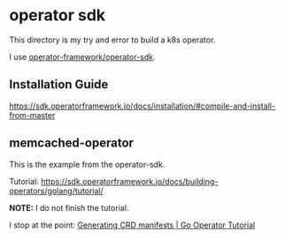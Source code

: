 # operator sdk

This directory is my try and error to build a k8s operator.

I use [operator-framework/operator-sdk](https://github.com/operator-framework/operator-sdk).

## Installation Guide

https://sdk.operatorframework.io/docs/installation/#compile-and-install-from-master

## memcached-operator

This is the example from the operator-sdk.

Tutorial: https://sdk.operatorframework.io/docs/building-operators/golang/tutorial/

**NOTE:** I do not finish the tutorial.

I stop at the point: [Generating CRD manifests | Go Operator Tutorial](https://sdk.operatorframework.io/docs/building-operators/golang/tutorial/#generating-crd-manifests)
